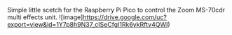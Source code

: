 Simple little scetch for the Raspberry Pi Pico to control the Zoom MS-70cdr multi effects unit.
![image]https://drive.google.com/uc?export=view&id=1Y7p8h9N37_cISeCfgI1Rk6ykRftv4QWI)